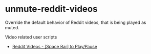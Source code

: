 # unmute-reddit-videos
Override the default behavior of Reddit videos, that is being played as muted.

Video related user scripts
* [Reddit Videos - [Space Bar] to Play/Pause](https://greasyfork.org/en/scripts/444775-reddit-videos-space-bar-to-play-pause)
